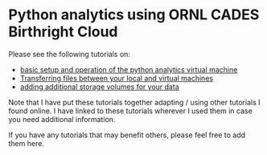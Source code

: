 # Python analytics using ORNL CADES Birthright Cloud

Please see the following tutorials on:
* [basic setup and operation of the python analytics virtual machine](python_analytics_server.md)
* [Transferring files between your local and virtual machines](sftp.md)
* [adding additional storage volumes for your data](mount_drive.md)

Note that I have put these tutorials together adapting / using other tutorials I found online. I have linked to these tutorials wherever I used them in case you need additional information. 

If you have any tutorials that may benefit others, please feel free to add them here.
